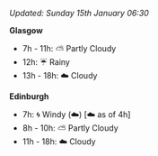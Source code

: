 *Updated: Sunday 15th January 06:30*

**Glasgow**

* 7h - 11h: :partly_sunny: Partly Cloudy
* 12h: :umbrella: Rainy
* 13h - 18h: :cloud: Cloudy

**Edinburgh**

* 7h: :cyclone: Windy (:cloud:) [:cloud: as of 4h]
* 8h - 10h: :partly_sunny: Partly Cloudy
* 11h - 18h: :cloud: Cloudy
